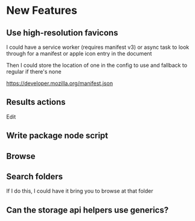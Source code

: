 # New Features
## Use high-resolution favicons
I could have a service worker (requires manifest v3) or async task to look through for a manifest or apple icon entry in the document

Then I could store the location of one in the config to use and fallback to regular if there's none

https://developer.mozilla.org/manifest.json

## Results actions
Edit

## Write package node script

## Browse

## Search folders
If I do this, I could have it bring you to browse at that folder

## Can the storage api helpers use generics?
